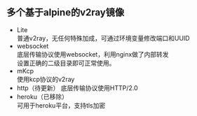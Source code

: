## 多个基于alpine的v2ray镜像

- Lite \
普通v2ray，无任何特殊加成，可通过环境变量修改端口和UUID
- websocket \
底层传输协议使用websocket，利用nginx做了内部转发 \
设置正确的二级目录即可正常使用。
- mKcp \
使用kcp协议的v2ray
- http（待更新）
底层传输协议使用HTTP/2.0
- heroku（已移除） \
可用于heroku平台，支持tls加密

